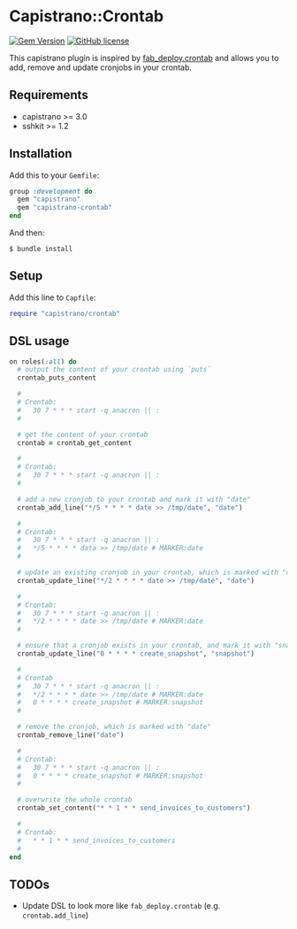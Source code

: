 # Capistrano::Crontab

[![Gem Version](https://badge.fury.io/rb/capistrano-crontab.svg)](https://badge.fury.io/rb/capistrano-crontab)
[![GitHub license](https://img.shields.io/badge/license-MIT-blue.svg)](https://raw.githubusercontent.com/KumukanGmbH/capistrano-crontab/master/LICENSE.txt)

This capistrano plugin is inspired by [fab_deploy.crontab](https://bitbucket.org/kmike/django-fab-deploy/src/9c07813e136bf3e059684b4205e0577973c157b4/fab_deploy/crontab.py?at=default&fileviewer=file-view-default)
and allows you to add, remove and update cronjobs in your crontab.

## Requirements

* capistrano >= 3.0
* sshkit >= 1.2

## Installation

Add this to your `Gemfile`:

```ruby
group :development do
  gem "capistrano"
  gem "capistrano-crontab"
end
```

And then:

```
$ bundle install
```

## Setup

Add this line to `Capfile`:

```ruby
require "capistrano/crontab"
```

## DSL usage

```ruby
on roles(:all) do
  # output the content of your crontab using `puts`
  crontab_puts_content

  #
  # Crontab:
  #   30 7 * * * start -q anacron || :
  #

  # get the content of your crontab
  crontab = crontab_get_content

  #
  # Crontab:
  #   30 7 * * * start -q anacron || :
  #

  # add a new cronjob to your crontab and mark it with "date"
  crontab_add_line("*/5 * * * * date >> /tmp/date", "date")

  #
  # Crontab:
  #   30 7 * * * start -q anacron || :
  #   */5 * * * * data >> /tmp/date # MARKER:date
  #

  # update an existing cronjob in your crontab, which is marked with "date"
  crontab_update_line("*/2 * * * * date >> /tmp/date", "date")

  #
  # Crontab:
  #   30 7 * * * start -q anacron || :
  #   */2 * * * * date >> /tmp/date # MARKER:date
  #

  # ensure that a cronjob exists in your crontab, and mark it with "snapshot"
  crontab_update_line("0 * * * * create_snapshot", "snapshot")

  #
  # Crontab
  #   30 7 * * * start -q anacron || :
  #   */2 * * * * date >> /tmp/date # MARKER:date
  #   0 * * * * create_snapshot # MARKER:snapshot
  #

  # remove the cronjob, which is marked with "date"
  crontab_remove_line("date")

  #
  # Crontab:
  #   30 7 * * * start -q anacron || :
  #   0 * * * * create_snapshot # MARKER:snapshot
  #

  # overwrite the whole crontab
  crontab_set_content("* * 1 * * send_invoices_to_customers")

  #
  # Crontab:
  #   * * 1 * * send_invoices_to_customers
  #
end
```

## TODOs

* Update DSL to look more like `fab_deploy.crontab` (e.g. `crontab.add_line`)
